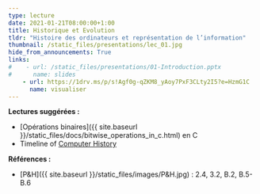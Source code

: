```yaml
---
type: lecture
date: 2021-01-21T08:00:00+1:00
title: Historique et Evolution
tldr: "Histoire des ordinateurs et représentation de l’information"
thumbnail: /static_files/presentations/lec_01.jpg
hide_from_announcements: True
links:
#    - url: /static_files/presentations/01-Introduction.pptx
#      name: slides
    - url: https://1drv.ms/p/s!Agf0g-qZKM8_yAoy7PxF3CLty2I5?e=HzmG1C
      name: visualiser
---
```

**Lectures suggérées :**
- [Opérations binaires]({{ site.baseurl }}/static_files/docs/bitwise_operations_in_c.html) en C
- Timeline of [Computer History](https://www.computerhistory.org/timeline/computers/)

<!-- 
**Vidéos suggérées :**
- [Crash Course](https://www.youtube.com/watch?v=tpIctyqH29Q&list=PL8dPuuaLjXtNlUrzyH5r6jN9ulIgZBpdo) in Computer Science.
  - sous titrage disponible dans plusieurs langues (dépend de l'épisode).
  - sous titrage auto-généré possible (plusieurs langues possibles).
- How a [CPU Works](https://youtu.be/cNN_tTXABUA)
- How Apple Just [Changed the Entire Industry](https://youtu.be/OuF9weSkS68)
-->

**Références :**
- [P&H]({{ site.baseurl }}/static_files/images/P&H.jpg) : 2.4, 3.2, B.2, B.5-B.6
